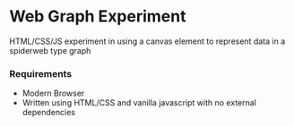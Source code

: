 # Web Graph Experiment
HTML/CSS/JS experiment in using a canvas element to represent data in a 
spiderweb type graph

### Requirements
- Modern Browser
- Written using HTML/CSS and vanilla javascript with no external dependencies